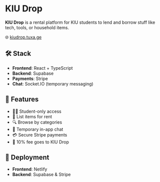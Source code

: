 # KIU Drop

**KIU Drop** is a rental platform for KIU students to lend and borrow stuff like tech, tools, or household items.

🌐 [kiudrop.tuxa.ge](https://kiudrop.tuxa.ge)

## 🛠 Stack

- **Frontend**: React + TypeScript  
- **Backend**: Supabase  
- **Payments**: Stripe  
- **Chat**: Socket.IO (temporary messaging)

## 🔑 Features

- 🧑‍🎓 Student-only access  
- 🧳 List items for rent  
- 🔍 Browse by categories  
- 💬 Temporary in-app chat  
- 💳 Secure Stripe payments  
- 💸 10% fee goes to KIU Drop

## 🚀 Deployment

- **Frontend**: Netlify  
- **Backend**: Supabase & Stripe
